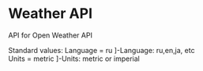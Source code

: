 # Weather API
 API for Open Weather API 
 
 Standard values:
  Language = ru                 ]-Language: ru,en,ja, etc                                    
  Units = metric                ]-Units: metric or imperial 
